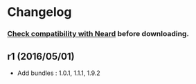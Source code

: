 # Changelog

### [Check compatibility with Neard](https://github.com/crazy-max/neard/wiki/toolPhpMetrics#latest) before downloading.

## r1 (2016/05/01)

* Add bundles : 1.0.1, 1.1.1, 1.9.2
